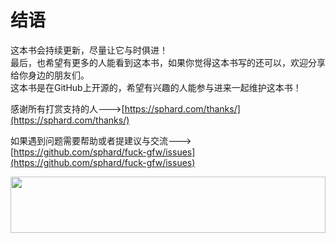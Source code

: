 # 结语
这本书会持续更新，尽量让它与时俱进！<br>
最后，也希望有更多的人能看到这本书，如果你觉得这本书写的还可以，欢迎分享给你身边的朋友们。<br>
这本书是在GitHub上开源的，希望有兴趣的人能参与进来一起维护这本书！

感谢所有打赏支持的人--->[https://sphard.com/thanks/](https://sphard.com/thanks/)

如果遇到问题需要帮助或者提建议与交流--->[https://github.com/sphard/fuck-gfw/issues](https://github.com/sphard/fuck-gfw/issues)

<a href="https://www.vultr.com/?ref=7295225"><img src="https://www.vultr.com/media/banner_1.png" width="100%" height="90"></a>